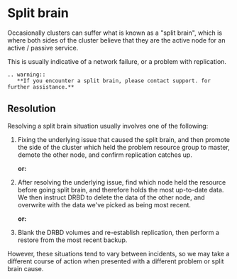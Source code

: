 # Split brain

Occasionally clusters can suffer what is known as a "split brain", which is where both sides of the cluster believe that they are the active node for an active / passive service.

This is usually indicative of a network failure, or a problem with replication.

```eval_rst
.. warning::
   **If you encounter a split brain, please contact support. for further assistance.**
```

## Resolution

Resolving a split brain situation usually involves one of the following:

1. Fixing the underlying issue that caused the split brain, and then promote the side of the cluster which held the problem resource group to master, demote the other node, and confirm replication catches up.

    **or:**

2. After resolving the underlying issue, find which node held the resource before going split brain, and therefore holds the most up-to-date data. We then instruct DRBD to delete the data of the other node, and overwrite with the data we've picked as being most recent.

    **or:**

3. Blank the DRBD volumes and re-establish replication, then perform a restore from the most recent backup.

However, these situations tend to vary between incidents, so we may take a different course of action when presented with a different problem or split brain cause.
